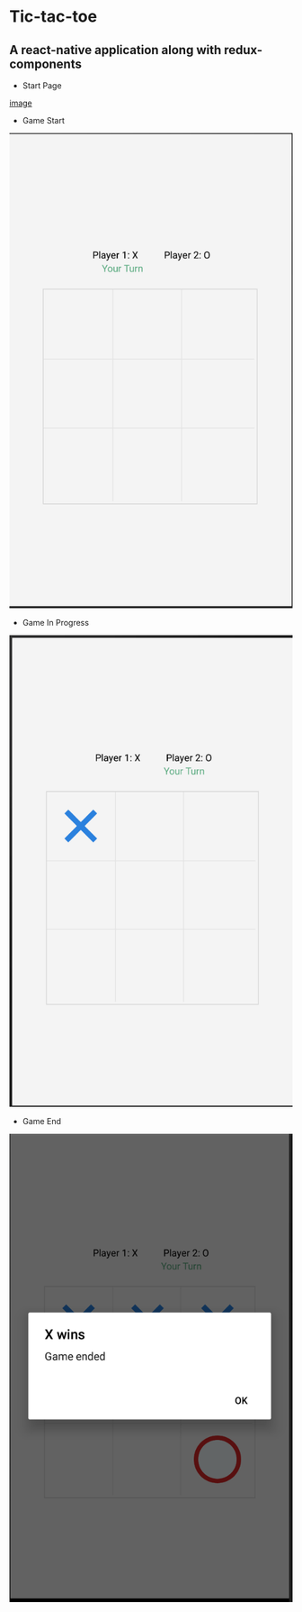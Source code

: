 # Tic-tac-toe

## A react-native application along with redux-components

* Start Page

[image](/images/page-1.png)

* Game Start

![GitHub Logo](/images/page-2.png)

* Game In Progress

![GitHub Logo](/images/page-3.png)

* Game End

![GitHub Logo](/images/page-4.png)

